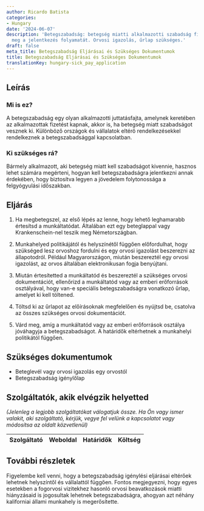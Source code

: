 ```yaml
---
author: Ricardo Batista
categories:
- Hungary
date: '2024-06-07'
description: 'Betegszabadság: betegség miatti alkalmazotti szabadság fizetéssel. Ismerd
  meg a jelentkezés folyamatát. Orvosi igazolás, űrlap szükséges.'
draft: false
meta_title: Betegszabadság Eljárásai és Szükséges Dokumentumok
title: Betegszabadság Eljárásai és Szükséges Dokumentumok
translationKey: hungary-sick_pay_application
---
```



## Leírás
### Mi is ez?
A betegszabadság egy olyan alkalmazotti juttatásfajta, amelynek keretében az alkalmazottak fizetést kapnak, akkor is, ha betegség miatt szabadságot vesznek ki. Különböző országok és vállalatok eltérő rendelkezésekkel rendelkeznek a betegszabadsággal kapcsolatban.

### Ki szükséges rá?
Bármely alkalmazott, aki betegség miatt kell szabadságot kivennie, hasznos lehet számára megérteni, hogyan kell betegszabadságra jelentkezni annak érdekében, hogy biztosítva legyen a jövedelem folytonossága a felgyógyulási időszakban.

## Eljárás
1. Ha megbetegszel, az első lépés az lenne, hogy lehető leghamarabb értesítsd a munkáltatódat. Általában ezt egy beteglappal vagy Krankenschein-nel teszik meg Németországban.

2. Munkahelyed politikájától és helyszínétől függően előfordulhat, hogy szükséged lesz orvoshoz fordulni és egy orvosi igazolást beszerezni az állapotodról. Például Magyarországon, miután beszereztél egy orvosi igazolást, az orvos általában elektronikusan fogja benyújtani.

3. Miután értesítetted a munkáltatód és beszereztél a szükséges orvosi dokumentációt, ellenőrizd a munkáltatód vagy az emberi erőforrások osztályával, hogy van-e speciális betegszabadságra vonatkozó űrlap, amelyet ki kell töltened.

4. Töltsd ki az űrlapot az előírásoknak megfelelően és nyújtsd be, csatolva az összes szükséges orvosi dokumentációt.

5. Várd meg, amíg a munkáltatód vagy az emberi erőforrások osztálya jóváhagyja a betegszabadságot. A határidők eltérhetnek a munkahelyi politikától függően.

## Szükséges dokumentumok
- Beteglevél vagy orvosi igazolás egy orvostól
- Betegszabadság igénylőlap

## Szolgáltatók, akik elvégzik helyetted

_(Jelenleg a legjobb szolgáltatókat válogatjuk össze. Ha Ön vagy ismer valakit, aki szolgáltató, kérjük, vegye fel velünk a kapcsolatot vagy módosítsa az oldalt közvetlenül)_

| Szolgáltató     |     Weboldal    |     Határidők    |       Költség     |
| --------------- | --------------- |  :-------------: | :-------------: |

## További részletek
Figyelembe kell venni, hogy a betegszabadság igénylési eljárásai eltérőek lehetnek helyszíntől és vállalattól függően. Fontos megjegyezni, hogy egyes esetekben a fogorvosi vizitekhez hasonló orvosi beavatkozások miatti hiányzásaid is jogosultak lehetnek betegszabadságra, ahogyan azt néhány kaliforniai állami munkahely is megerősítette.